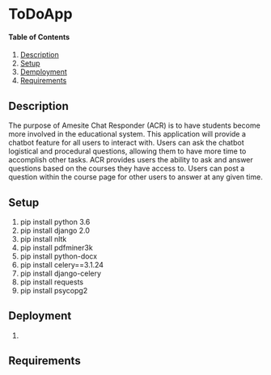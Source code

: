 # ToDoApp

#### Table of Contents 

1. [Description](#description) 
2. [Setup](#setup) 
3. [Demployment](#deployment)
4. [Requirements](#requirements)




## Description 
The purpose of Amesite Chat Responder (ACR) is to have students become more involved in the educational system. This application will provide a chatbot feature for all users to interact with. Users can ask the chatbot logistical and procedural questions, allowing them to have more time to accomplish other tasks. ACR provides users the ability to ask and answer questions based on the courses they have access to. Users can post a question within the course page for other users to answer at any given time. 
## Setup 
1. pip install python 3.6 
2. pip install django 2.0
3. pip install nltk 
4. pip install pdfminer3k 
5. pip install python-docx
6. pip install celery==3.1.24
7. pip install django-celery 
8. pip install requests
9. pip install psycopg2

## Deployment
1. 

## Requirements 




